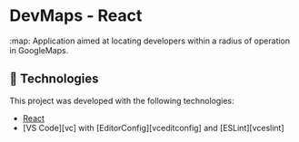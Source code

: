 # DevMaps - React
:map: Application aimed at locating developers within a radius of operation in GoogleMaps.

## :rocket: Technologies

This project was developed with the following technologies:

-  [React](https://facebook.github.io/react/)
-  [VS Code][vc] with [EditorConfig][vceditconfig] and [ESLint][vceslint]
